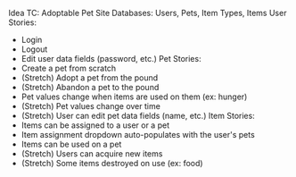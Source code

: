 Idea TC: Adoptable Pet Site
Databases: Users, Pets, Item Types, Items 
User Stories:  
  - Login
  - Logout 
  - Edit user data fields (password, etc.)
Pet Stories: 
  - Create a pet from scratch 
  - (Stretch) Adopt a pet from the pound 
  - (Stretch) Abandon a pet to the pound 
  - Pet values change when items are used on them (ex: hunger)
  - (Stretch) Pet values change over time 
  - (Stretch) User can edit pet data fields (name, etc.)
Item Stories: 
  - Items can be assigned to a user or a pet
  - Item assignment dropdown auto-populates with the user's pets
  - Items can be used on a pet 
  - (Stretch) Users can acquire new items
  - (Stretch) Some items destroyed on use (ex: food)
